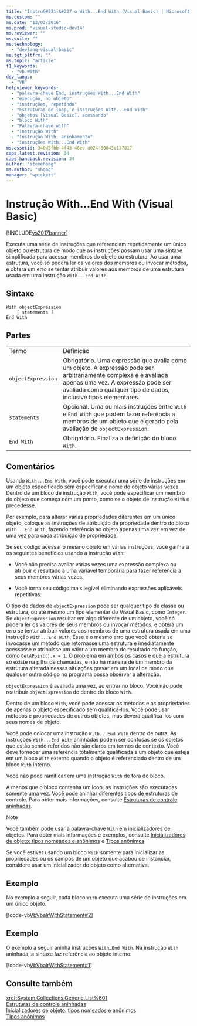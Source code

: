 ```yaml
---
title: "Instru&#231;&#227;o With...End With (Visual Basic) | Microsoft Docs"
ms.custom: ""
ms.date: "12/03/2016"
ms.prod: "visual-studio-dev14"
ms.reviewer: ""
ms.suite: ""
ms.technology: 
  - "devlang-visual-basic"
ms.tgt_pltfrm: ""
ms.topic: "article"
f1_keywords: 
  - "vb.With"
dev_langs: 
  - "VB"
helpviewer_keywords: 
  - "palavra-chave End, instruções With...End With"
  - "execução, no objeto"
  - "instruções, repetindo"
  - "Estruturas de loop, e instruções With...End With"
  - "objetos [Visual Basic], acessando"
  - "bloco With"
  - "Palavra-chave with"
  - "Instrução With"
  - "Instrução With, aninhamento"
  - "instruções With...End With"
ms.assetid: 340d5fbb-4f43-48ec-a024-80843c137817
caps.latest.revision: 34
caps.handback.revision: 34
author: "stevehoag"
ms.author: "shoag"
manager: "wpickett"
---
```

# Instru&#231;&#227;o With...End With (Visual Basic)
[!INCLUDE[vs2017banner](../../../csharp/includes/vs2017banner.md)]

Executa uma série de instruções que referenciam repetidamente um único objeto ou estrutura de modo que as instruções possam usar uma sintaxe simplificada para acessar membros do objeto ou estrutura.  Ao usar uma estrutura, você só poderá ler os valores dos membros ou invocar métodos, e obterá um erro se tentar atribuir valores aos membros de uma estrutura usada em uma instrução `With...End With`.  
  
## Sintaxe  
  
```  
With objectExpression  
    [ statements ]  
End With  
```  
  
## Partes  
  
|||  
|-|-|  
|Termo|Definição|  
|`objectExpression`|Obrigatório.  Uma expressão que avalia como um objeto.  A expressão pode ser arbitrariamente complexa e é avaliada apenas uma vez.  A expressão pode ser avaliada como qualquer tipo de dados, inclusive tipos elementares.|  
|`statements`|Opcional.  Uma ou mais instruções entre `With` e `End With` que podem fazer referência a membros de um objeto que é gerado pela avaliação de `objectExpression`.|  
|`End With`|Obrigatório.  Finaliza a definição do bloco `With`.|  
  
## Comentários  
 Usando `With...End With`, você pode executar uma série de instruções em um objeto especificado sem especificar o nome do objeto várias vezes.  Dentro de um bloco de instrução `With`, você pode especificar um membro do objeto que começa com um ponto, como se o objeto de instrução `With` o precedesse.  
  
 Por exemplo, para alterar várias propriedades diferentes em um único objeto, coloque as instruções de atribuição de propriedade dentro do bloco `With...End With`, fazendo referência ao objeto apenas uma vez em vez de uma vez para cada atribuição de propriedade.  
  
 Se seu código acessar o mesmo objeto em várias instruções, você ganhará os seguintes benefícios usando a instrução `With`:  
  
-   Você não precisa avaliar várias vezes uma expressão complexa ou atribuir o resultado a uma variável temporária para fazer referência a seus membros várias vezes.  
  
-   Você torna seu código mais legível eliminando expressões aplicáveis repetitivas.  
  
 O tipo de dados de `objectExpression` pode ser qualquer tipo de classe ou estrutura, ou até mesmo um tipo elementar do Visual Basic, como `Integer`.  Se `objectExpression` resultar em algo diferente de um objeto, você só poderá ler os valores de seus membros ou invocar métodos, e obterá um erro se tentar atribuir valores aos membros de uma estrutura usada em uma instrução `With...End With`.  Esse é o mesmo erro que você obteria se invocasse um método que retornasse uma estrutura e imediatamente acessasse e atribuísse um valor a um membro do resultado da função, como `GetAPoint().x = 1`.  O problema em ambos os casos é que a estrutura só existe na pilha de chamadas, e não há maneira de um membro da estrutura alterada nessas situações gravar em um local de modo que qualquer outro código no programa possa observar a alteração.  
  
 `objectExpression` é avaliada uma vez, ao entrar no bloco.  Você não pode reatribuir `objectExpression` de dentro do bloco `With`.  
  
 Dentro de um bloco `With`, você pode acessar os métodos e as propriedades de apenas o objeto especificado sem qualificá\-los.  Você pode usar métodos e propriedades de outros objetos, mas deverá qualificá\-los com seus nomes de objeto.  
  
 Você pode colocar uma instrução `With...End With` dentro de outra.  As instruções `With...End With` aninhadas podem ser confusas se os objetos que estão sendo referidos não são claros em termos de contexto.  Você deve fornecer uma referência totalmente qualificada a um objeto que esteja em um bloco `With` externo quando o objeto é referenciado dentro de um bloco `With` interno.  
  
 Você não pode ramificar em uma instrução `With` de fora do bloco.  
  
 A menos que o bloco contenha um loop, as instruções são executadas somente uma vez.  Você pode aninhar diferentes tipos de estruturas de controle.  Para obter mais informações, consulte [Estruturas de controle aninhadas](../../../visual-basic/programming-guide/language-features/control-flow/nested-control-structures.md).  
  
> [!NOTE]
>  Você também pode usar a palavra\-chave `With` em inicializadores de objetos.  Para obter mais informações e exemplos, consulte [Inicializadores de objeto: tipos nomeados e anônimos](../Topic/Object%20Initializers:%20Named%20and%20Anonymous%20Types%20\(Visual%20Basic\).md) e [Tipos anônimos](../../../visual-basic/programming-guide/language-features/objects-and-classes/anonymous-types.md).  
>   
>  Se você estiver usando um bloco `With` somente para inicializar as propriedades ou os campos de um objeto que acabou de instanciar, considere usar um inicializador do objeto como alternativa.  
  
## Exemplo  
 No exemplo a seguir, cada bloco `With` executa uma série de instruções em um único objeto.  
  
 [!code-vb[VbVbalrWithStatement#2](../../../visual-basic/language-reference/statements/codesnippet/VisualBasic/with-end-with-statement_1.vb)]  
  
## Exemplo  
 O exemplo a seguir aninha instruções `With…End With`.  Na instrução `With` aninhada, a sintaxe faz referência ao objeto interno.  
  
 [!code-vb[VbVbalrWithStatement#1](../../../visual-basic/language-reference/statements/codesnippet/VisualBasic/with-end-with-statement_2.vb)]  
  
## Consulte também  
 <xref:System.Collections.Generic.List%601>   
 [Estruturas de controle aninhadas](../../../visual-basic/programming-guide/language-features/control-flow/nested-control-structures.md)   
 [Inicializadores de objeto: tipos nomeados e anônimos](../Topic/Object%20Initializers:%20Named%20and%20Anonymous%20Types%20\(Visual%20Basic\).md)   
 [Tipos anônimos](../../../visual-basic/programming-guide/language-features/objects-and-classes/anonymous-types.md)